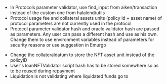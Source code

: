 - In Protocols parameter validator, use find_input from aiken/transaction instead of the custom one from halalend/utils
- Protocol usage fee and collateral assets units (policy id + asset name) of protocol parameters are not currently used in the protocol
- Protocol parameter validator hash and oracle validator hash are passed as parameters. Any user can pass a different hash and use as his own. Change them to use environment variables instead of parameters for security reasons or use suggestion in Emurgo

<!-- IMMEDIATE CHANGES -->
- Change the collateraldatum to store the NFT asset unit instead of the policyID
- User's loanNFTValidator script hash has to be stored somewhere so as to be reused during repayment
- Liquidation is not validating where liquidated funds go to
